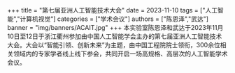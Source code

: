 +++
title = "第七届亚洲人工智能技术大会"
date = 2023-11-10
tags = ["人工智能","计算机视觉"]
categories = ["学术会议"]
authors = ["陈恩泽","武达"]
banner = "img/banners/ACAIT.jpg"
+++
本实验室陈恩泽和武达于2023年11月10日至12日于浙江衢州参加由中国人工智能学会主办的第七届亚洲人工智能技术大会。大会以“智能引领、创新未来”为主题，由中国工程院院士领衔，300余位相关领域内的专家学者线上线下参会，共同开启一场高规格、高层次的人工智能学术会议。
